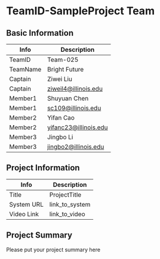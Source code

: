 # TeamID-SampleProject Team

## Basic Information

|   Info      |        Description     |
| ----------- | ---------------------- |
| TeamID      |         Team-025       |
| TeamName    |      Bright Future     |
| Captain     |        Ziwei Liu       |
| Captain     |  ziweil4@illinois.edu  |
| Member1     |      Shuyuan Chen      |
| Member1     |   sc109@illinois.edu   |
| Member2     |       Yifan Cao       |
| Member2     |  yifanc23@illinois.edu |
| Member3     |        Jingbo Li       |
| Member3     |   jingbo2@illinois.edu |

## Project Information

|   Info      |        Description     |
| ----------- | ---------------------- |
|  Title      |       ProjectTitle     |
| System URL  |      link_to_system    |
| Video Link  |      link_to_video     |

## Project Summary
Please put your project summary here
